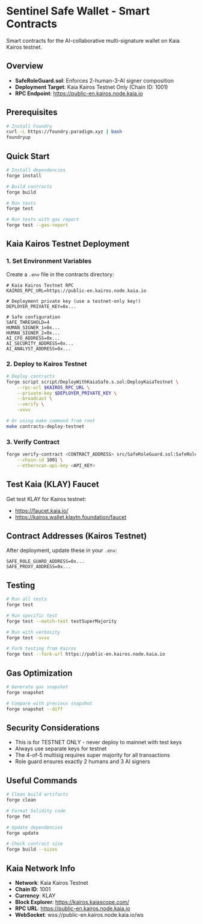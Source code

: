 # Sentinel Safe Wallet - Smart Contracts

Smart contracts for the AI-collaborative multi-signature wallet on Kaia Kairos testnet.

## Overview

- **SafeRoleGuard.sol**: Enforces 2-human-3-AI signer composition
- **Deployment Target**: Kaia Kairos Testnet Only (Chain ID: 1001)
- **RPC Endpoint**: https://public-en.kairos.node.kaia.io

## Prerequisites

```bash
# Install Foundry
curl -L https://foundry.paradigm.xyz | bash
foundryup
```

## Quick Start

```bash
# Install dependencies
forge install

# Build contracts
forge build

# Run tests
forge test

# Run tests with gas report
forge test --gas-report
```

## Kaia Kairos Testnet Deployment

### 1. Set Environment Variables

Create a `.env` file in the contracts directory:

```env
# Kaia Kairos Testnet RPC
KAIROS_RPC_URL=https://public-en.kairos.node.kaia.io

# Deployment private key (use a testnet-only key!)
DEPLOYER_PRIVATE_KEY=0x...

# Safe configuration
SAFE_THRESHOLD=4
HUMAN_SIGNER_1=0x...
HUMAN_SIGNER_2=0x...
AI_CFO_ADDRESS=0x...
AI_SECURITY_ADDRESS=0x...
AI_ANALYST_ADDRESS=0x...
```

### 2. Deploy to Kairos Testnet

```bash
# Deploy contracts
forge script script/DeployWithKaiaSafe.s.sol:DeployKaiaTestnet \
    --rpc-url $KAIROS_RPC_URL \
    --private-key $DEPLOYER_PRIVATE_KEY \
    --broadcast \
    --verify \
    -vvvv

# Or using make command from root
make contracts-deploy-testnet
```

### 3. Verify Contract

```bash
forge verify-contract <CONTRACT_ADDRESS> src/SafeRoleGuard.sol:SafeRoleGuard \
    --chain-id 1001 \
    --etherscan-api-key <API_KEY>
```

## Test Kaia (KLAY) Faucet

Get test KLAY for Kairos testnet:
- https://faucet.kaia.io/
- https://kairos.wallet.klaytn.foundation/faucet

## Contract Addresses (Kairos Testnet)

After deployment, update these in your `.env`:

```env
SAFE_ROLE_GUARD_ADDRESS=0x...
SAFE_PROXY_ADDRESS=0x...
```

## Testing

```bash
# Run all tests
forge test

# Run specific test
forge test --match-test testSuperMajority

# Run with verbosity
forge test -vvvv

# Fork testing from Kairos
forge test --fork-url https://public-en.kairos.node.kaia.io
```

## Gas Optimization

```bash
# Generate gas snapshot
forge snapshot

# Compare with previous snapshot
forge snapshot --diff
```

## Security Considerations

- This is for TESTNET ONLY - never deploy to mainnet with test keys
- Always use separate keys for testnet
- The 4-of-5 multisig requires super majority for all transactions
- Role guard ensures exactly 2 humans and 3 AI signers

## Useful Commands

```bash
# Clean build artifacts
forge clean

# Format Solidity code
forge fmt

# Update dependencies
forge update

# Check contract size
forge build --sizes
```

## Kaia Network Info

- **Network**: Kaia Kairos Testnet
- **Chain ID**: 1001
- **Currency**: KLAY
- **Block Explorer**: https://kairos.kaiascope.com/
- **RPC URL**: https://public-en.kairos.node.kaia.io
- **WebSocket**: wss://public-en.kairos.node.kaia.io/ws